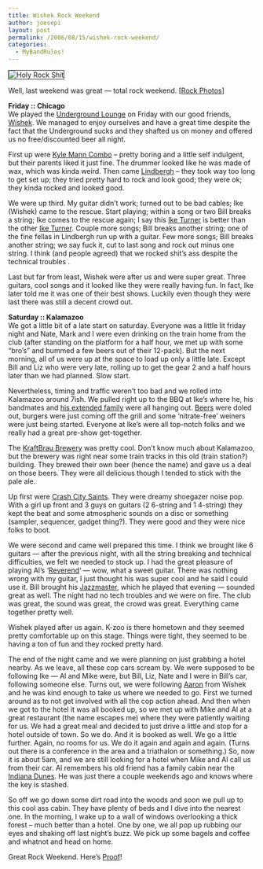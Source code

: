 ```yaml
---
title: Wishek Rock Weekend
author: joesepi
layout: post
permalink: /2006/08/15/wishek-rock-weekend/
categories:
  - MyBandRules!
---
```

<img border="1" alt="Holy Rock Shit" title="Holy Rock Shit" src="http://www.joesepi.com/gallery/d/2468-2/minitour-with-Wishek---057.jpg" />

Well, last weekend was great &#8212; total rock weekend. [<a target="_blank" title="Rock Photos!" href="http://www.joesepi.com/gallery/v/shows/with_wishek/">Rock Photos</a>]

**Friday :: Chicago**  
We played the <a title="Kinda sucks" target="_blank" href="http://www.ulchicago.com">Underground Lounge</a> on Friday with our good friends, <a title="Wishek rule!" target="_blank" href="http://myspace.com/wishek">Wishek</a>. We managed to enjoy ourselves and have a great time despite the fact that the Underground sucks and they shafted us on money and offered us no free/discounted beer all night.

First up were <a title="eh..." target="_blank" href="http://myspace.com/kylemanncombo">Kyle Mann Combo</a> &#8211; pretty boring and a little self indulgent, but their parents liked it just fine. The drummer looked like he was made of wax, which was kinda weird. Then came <a title="Cool Rock" target="_blank" href="http://myspace.com/lindbergh">Lindbergh</a> &#8211; they took way too long to get set up; they tried pretty hard to rock and look good; they were ok; they kinda rocked and looked good.

We were up third. My guitar didn&#8217;t work; turned out to be bad cables; Ike (Wishek) came to the rescue. Start playing; within a song or two Bill breaks a string; Ike comes to the rescue again; I say this <a title="The Good Ike Turner" target="_blank" href="http://www.joesepi.com/gallery/v/shows/with_wishek/joesepi/minitour-with-Wishek---033.jpg.html">Ike Turner</a> is better than the other <a title="The Bad Ike Turner" target="_blank" href="http://www.iketurner.com/">Ike Turner</a>. Couple more songs; Bill breaks another string; one of the fine fellas in Lindbergh run up with a guitar. Few more songs; Bill breaks another string; we say fuck it, cut to last song and rock out minus one string. I think (and people agreed) that we rocked shit&#8217;s ass despite the technical troubles .

Last but far from least, Wishek were after us and were super great. Three guitars, cool songs and it looked like they were really having fun. In fact, Ike later told me it was one of their best shows. Luckily even though they were last there was still a decent crowd out.

**Saturday :: Kalamazoo**  
We got a little bit of a late start on saturday. Everyone was a little lit friday night and Nate, Mark and I were even drinking on the train home from the club (after standing on the platform for a half hour, we met up with some &#8220;bro&#8217;s&#8221; and bummed a few beers out of their 12-pack). But the next morning, all of us were up at the space to load up only a little late. Except Bill and Liz who were very late, rolling up to get the gear 2 and a half hours later than we had planned. Slow start.

Nevertheless, timing and traffic weren&#8217;t too bad and we rolled into Kalamazoo around 7ish. We pulled right up to the BBQ at Ike&#8217;s where he, his bandmates and <a title="Some of the Turner Family" target="_blank" href="http://www.joesepi.com/gallery/v/shows/with_wishek/wishek_cc-saints/minitour-with-Wishek---074.jpg.html">his extended family</a> were all hanging out. <a title="Beers" target="_blank" href="http://en.wikipedia.org/wiki/Beer">Beers</a> were doled out, burgers were just coming off the grill and some &#8216;nitrate-free&#8217; weiners were just being started. Everyone at Ike&#8217;s were all top-notch folks and we really had a great pre-show get-together.

The <a title="Good beer!" target="_blank" href="http://www.kraftbraubrewery.com">KraftBrau Brewery</a> was pretty cool. Don&#8217;t know much about Kalamazoo, but the brewery was right near some train tracks in this old (train station?) building. They brewed their own beer (hence the name) and gave us a deal on those beers. They were all delicious though I tended to stick with the pale ale.

Up first were <a title="great rock" target="_blank" href="http://myspace.com/crashcitysaints">Crash City Saints</a>. They were dreamy shoegazer noise pop. With a girl up front and 3 guys on guitars (2 6-string and 1 4-string) they kept the beat and some atmospheric sounds on a disc or something (sampler, sequencer, gadget thing?). They were good and they were nice folks to boot.

We were second and came well prepared this time. I think we brought like 6 guitars &#8212; after the previous night, with all the string breaking and technical difficulties, we felt we needed to stock up. I had the great pleasure of playing Al&#8217;s &#8216;<a title="Super cool guitar!" target="_blank" href="http://www.reverendguitars.com/reverend/guitars/jetstream_hb.html">Reverend</a>&#8216; &#8212; wow, what a sweet guitar. There was nothing wrong with my guitar, I just thought his was super cool and he said I could use it. Bill brought his <a title="classic" target="_blank" href="http://www.fender.com/products/search.php?partno=0100800806">Jazzmaster</a>, which he played that evening &#8212; sounded great as well. The night had no tech troubles and we were on fire. The club was great, the sound was great, the crowd was great. Everything came together pretty well.

Wishek played after us again. K-zoo is there hometown and they seemed pretty comfortable up on this stage. Things were tight, they seemed to be having a ton of fun and they rocked pretty hard.

The end of the night came and we were planning on just grabbing a hotel nearby. As we leave, all these cop cars scream by. We were supposed to be following Ike &#8212; Al and Mike were, but Bill, Liz, Nate and I were in Bill&#8217;s car, following someone else. Turns out, we were following <a title="Thanks, Aaron!" target="_blank" href="http://www.joesepi.com/gallery/v/shows/with_wishek/wishek_cc-saints/minitour-with-Wishek---099.jpg.html">Aaron</a> from Wishek and he was kind enough to take us where we needed to go. First we turned around as to not get involved with all the cop action ahead. And then when we got to the hotel it was all booked up, so we met up with Mike and Al at a great restaurant (the name escapes me) where they were patiently waiting for us. We had a great meal and decided to just drive a little and stop for a hotel outside of town. So we do. And it is booked as well. We go a little further. Again, no rooms for us. We do it again and again and again. (Turns out there is a conference in the area and a triathalon or something.) So, now it is about 5am, and we are still looking for a hotel when Mike and Al call us from their car. Al remembers his old friend has a family cabin near the <a title="Dune" target="_blank" href="http://www.nps.gov/indu/">Indiana Dunes</a>. He was just there a couple weekends ago and knows where the key is stashed.

So off we go down some dirt road into the woods and soon we pull up to this cool ass cabin. They have plenty of beds and I dive into the nearest one. In the morning, I wake up to a wall of windows overlooking a thick forest &#8211; much better than a hotel. One by one, we all pop up rubbing our eyes and shaking off last night&#8217;s buzz. We pick up some bagels and coffee and whatnot and head on home.

Great Rock Weekend. Here&#8217;s <a target="_blank" title="Rock Photos" href="http://www.joesepi.com/gallery/v/shows/with_wishek/">Proof</a>!